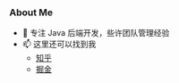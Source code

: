 ### About Me
- 🌱 专注 Java 后端开发，些许团队管理经验
- 📫 这里还可以找到我
  - [知乎](https://www.zhihu.com/people/liu-jia-nan-90)
  - [掘金](https://juejin.cn/user/1926000099731447/posts)


<!--
**plusmancn/plusmancn** is a ✨ _special_ ✨ repository because its `README.md` (this file) appears on your GitHub profile.

Here are some ideas to get you started:

- 🔭 I’m currently working on ...
- 🌱 I’m currently learning ...
- 👯 I’m looking to collaborate on ...
- 🤔 I’m looking for help with ...
- 💬 Ask me about ...
- 📫 How to reach me: ...
- 😄 Pronouns: ...
- ⚡ Fun fact: ...
-->

